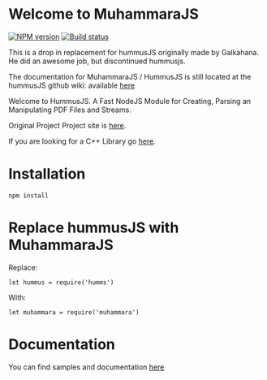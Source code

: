 # Welcome to MuhammaraJS
[![NPM version](http://img.shields.io/npm/v/muhammara.svg?style=flat)](https://www.npmjs.org/package/muhammara)
[![Build status](https://github.com/julianhille/MuhammaraJS/actions/workflows/build.yml/badge.svg?branch=develop)](https://github.com/julianhille/MuhammaraJS/actions/workflows/build.yml)

This is a drop in replacement for hummusJS originally made by Galkahana.
He did an awesome job, but discontinued hummusjs.

The documentation for MuhammaraJS / HummusJS is still located at the
hummusJS github wiki: available [here](https://github.com/galkahana/HummusJS/wiki)

Welcome to HummusJS.
A Fast NodeJS Module for Creating, Parsing an Manipulating PDF Files and Streams.


Original Project
Project site is [here](http://www.pdfhummus.com).

If you are looking for a C++ Library go [here](https://github.com/galkahana/PDF-Writer).

# Installation

```
npm install

```

# Replace hummusJS with MuhammaraJS

Replace:

```
let hummus = require('humms')
```

With:

```
let muhammara = require('muhammara')
```

# Documentation

You can find samples and documentation [here](./docs/Home.md)

